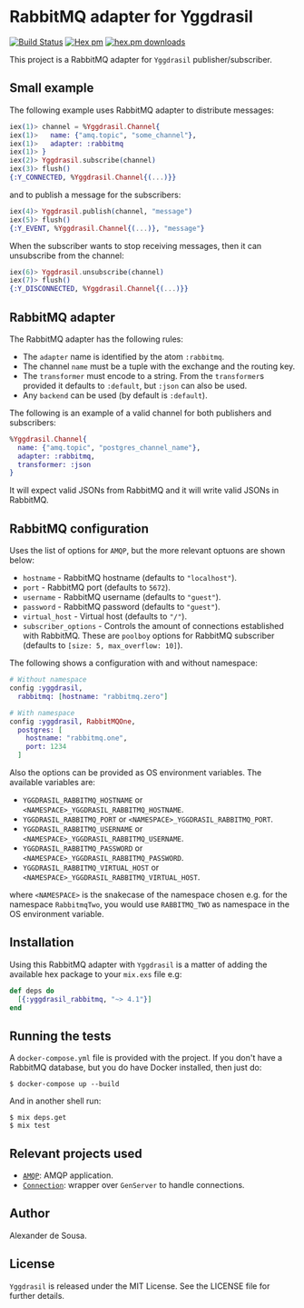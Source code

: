 # RabbitMQ adapter for Yggdrasil

[![Build Status](https://travis-ci.org/gmtprime/yggdrasil_rabbitmq.svg?branch=master)](https://travis-ci.org/gmtprime/yggdrasil_rabbitmq) [![Hex pm](http://img.shields.io/hexpm/v/yggdrasil_rabbitmq.svg?style=flat)](https://hex.pm/packages/yggdrasil_rabbitmq) [![hex.pm downloads](https://img.shields.io/hexpm/dt/yggdrasil_rabbitmq.svg?style=flat)](https://hex.pm/packages/yggdrasil_rabbitmq)

This project is a RabbitMQ adapter for `Yggdrasil` publisher/subscriber.

## Small example

The following example uses RabbitMQ adapter to distribute messages:

```elixir
iex(1)> channel = %Yggdrasil.Channel{
iex(1)>   name: {"amq.topic", "some_channel"},
iex(1)>   adapter: :rabbitmq
iex(1)> }
iex(2)> Yggdrasil.subscribe(channel)
iex(3)> flush()
{:Y_CONNECTED, %Yggdrasil.Channel{(...)}}
```

and to publish a message for the subscribers:

```elixir
iex(4)> Yggdrasil.publish(channel, "message")
iex(5)> flush()
{:Y_EVENT, %Yggdrasil.Channel{(...)}, "message"}
```

When the subscriber wants to stop receiving messages, then it can unsubscribe
from the channel:

```elixir
iex(6)> Yggdrasil.unsubscribe(channel)
iex(7)> flush()
{:Y_DISCONNECTED, %Yggdrasil.Channel{(...)}}
```

## RabbitMQ adapter

The RabbitMQ adapter has the following rules:
  * The `adapter` name is identified by the atom `:rabbitmq`.
  * The channel `name` must be a tuple with the exchange and the routing key.
  * The `transformer` must encode to a string. From the `transformer`s provided
  it defaults to `:default`, but `:json` can also be used.
  * Any `backend` can be used (by default is `:default`).

The following is an example of a valid channel for both publishers and
subscribers:

```elixir
%Yggdrasil.Channel{
  name: {"amq.topic", "postgres_channel_name"},
  adapter: :rabbitmq,
  transformer: :json
}
```

It will expect valid JSONs from RabbitMQ and it will write valid JSONs in
RabbitMQ.

## RabbitMQ configuration

Uses the list of options for `AMQP`, but the more relevant optuons are
shown below:
  * `hostname` - RabbitMQ hostname (defaults to `"localhost"`).
  * `port` - RabbitMQ port (defaults to `5672`).
  * `username` - RabbitMQ username (defaults to `"guest"`).
  * `password` - RabbitMQ password (defaults to `"guest"`).
  * `virtual_host` - Virtual host (defaults to `"/"`).
  * `subscriber_options` - Controls the amount of connections established with
  RabbitMQ. These are `poolboy` options for RabbitMQ subscriber (defaults to
  `[size: 5, max_overflow: 10]`).

The following shows a configuration with and without namespace:

```elixir
# Without namespace
config :yggdrasil,
  rabbitmq: [hostname: "rabbitmq.zero"]

# With namespace
config :yggdrasil, RabbitMQOne,
  postgres: [
    hostname: "rabbitmq.one",
    port: 1234
  ]
```

Also the options can be provided as OS environment variables. The available
variables are:

  * `YGGDRASIL_RABBITMQ_HOSTNAME` or `<NAMESPACE>_YGGDRASIL_RABBITMQ_HOSTNAME`.
  * `YGGDRASIL_RABBITMQ_PORT` or `<NAMESPACE>_YGGDRASIL_RABBITMQ_PORT`.
  * `YGGDRASIL_RABBITMQ_USERNAME` or `<NAMESPACE>_YGGDRASIL_RABBITMQ_USERNAME`.
  * `YGGDRASIL_RABBITMQ_PASSWORD` or `<NAMESPACE>_YGGDRASIL_RABBITMQ_PASSWORD`.
  * `YGGDRASIL_RABBITMQ_VIRTUAL_HOST` or
  `<NAMESPACE>_YGGDRASIL_RABBITMQ_VIRTUAL_HOST`.

where `<NAMESPACE>` is the snakecase of the namespace chosen e.g. for the
namespace `RabbitmqTwo`, you would use `RABBITMQ_TWO` as namespace in the OS
environment variable.

## Installation

Using this RabbitMQ adapter with `Yggdrasil` is a matter of adding the
available hex package to your `mix.exs` file e.g:

```elixir
def deps do
  [{:yggdrasil_rabbitmq, "~> 4.1"}]
end
```

## Running the tests

A `docker-compose.yml` file is provided with the project. If  you don't have a
RabbitMQ database, but you do have Docker installed, then just do:

```
$ docker-compose up --build
```

And in another shell run:

```
$ mix deps.get
$ mix test
```

## Relevant projects used

  * [`AMQP`](https://github.com/pma/amqp): AMQP application.
  * [`Connection`](https://github.com/fishcakez/connection): wrapper over
  `GenServer` to handle connections.

## Author

Alexander de Sousa.

## License

`Yggdrasil` is released under the MIT License. See the LICENSE file for further
details.
